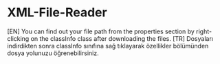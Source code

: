 # XML-File-Reader
[EN] You can find out your file path from the properties section by right-clicking on the classInfo class after downloading the files.
[TR] Dosyaları indirdikten sonra classInfo sınıfına sağ tıklayarak özellikler bölümünden dosya yolunuzu öğrenebilirsiniz.
